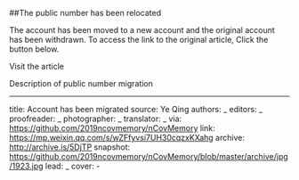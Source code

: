 ##The public number has been relocated

The account has been moved to a new account and the original account has been withdrawn.
To access the link to the original article, Click the button below.

Visit the article

Description of public number migration


-------------
title: Account has been migrated
source: Ye Qing
authors: _
editors: _
proofreader: _
photographer: _
translator: _
via: https://github.com/2019ncovmemory/nCovMemory
link: https://mp.weixin.qq.com/s/wZFfyvsi7UH30cqzxKXahg
archive: http://archive.is/5DjTP
snapshot: https://github.com/2019ncovmemory/nCovMemory/blob/master/archive/jpg/1923.jpg
lead: _
cover: -

